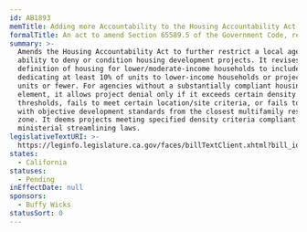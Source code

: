 ```yaml
---
id: AB1893
memTitle: Adding more Accountability to the Housing Accountability Act
formalTitle: An act to amend Section 65589.5 of the Government Code, relating to land use.
summary: >-
  Amends the Housing Accountability Act to further restrict a local agency's
  ability to deny or condition housing development projects. It revises the
  definition of housing for lower/moderate-income households to include projects
  dedicating at least 10% of units to lower-income households or projects of 10
  units or fewer. For agencies without a substantially compliant housing
  element, it allows project denial only if it exceeds certain density
  thresholds, fails to meet certain location/site criteria, or fails to comply
  with objective development standards from the closest multifamily residential
  zone. It deems projects meeting specified density criteria compliant with
  ministerial streamlining laws.
legislativeTextURI: >-
  https://leginfo.legislature.ca.gov/faces/billTextClient.xhtml?bill_id=202320240AB1893
states:
  - California
statuses:
  - Pending
inEffectDate: null
sponsors:
  - Buffy Wicks
statusSort: 0
---
```

